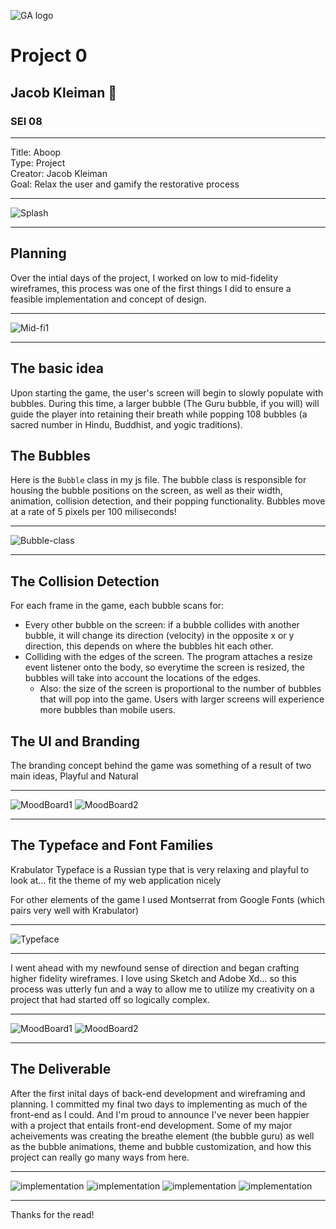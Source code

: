 ![GA logo](https://camo.githubusercontent.com/6ce15b81c1f06d716d753a61f5db22375fa684da/68747470733a2f2f67612d646173682e73332e616d617a6f6e6177732e636f6d2f70726f64756374696f6e2f6173736574732f6c6f676f2d39663838616536633963333837313639306533333238306663663535376633332e706e67)

# Project 0 
## Jacob Kleiman 🦄
### SEI 08

<hr>

Title: Aboop<br>
Type: Project<br>
Creator: Jacob Kleiman<br>
Goal: Relax the user and gamify the restorative process
<hr>

![Splash](images/screenshots/Splash.png)

<hr>


## Planning
Over the intial days of the project, I worked on low to mid-fidelity wireframes, this process was one of the first things I did to ensure a feasible implementation and concept of design.

<hr>

![Mid-fi1](images/mid_fi/splash.jpg)

<hr>

## The basic idea

Upon starting the game, the user's screen will begin to slowly populate with bubbles. During this time, a larger bubble (The Guru bubble, if you will) will guide the player into retaining their breath while popping 108 bubbles (a sacred number in Hindu, Buddhist, and yogic traditions).


## The Bubbles

Here is the  ```Bubble``` class in my js file. The bubble class is responsible for housing the bubble positions on the screen, as well as their width, animation, collision detection, and their popping functionality. Bubbles move at a rate of 5 pixels per 100 miliseconds!

<hr>

![Bubble-class](images/screenshots/Bubble.png)

<hr>

## The Collision Detection

For each frame in the game, each bubble scans for:
* Every other bubble on the screen: if a bubble collides with another bubble, it will change its direction (velocity) in the opposite x or y direction, this depends on where the bubbles hit each other. 
* Colliding with the edges of the screen. The program attaches a resize event listener onto the body, so everytime the screen is resized, the bubbles will take into account the locations of the edges.
  * Also: the size of the screen is proportional to the number of bubbles that will pop into the game. Users with larger screens will experience more bubbles than mobile users.

## The UI and Branding

The branding concept behind the game was something of a result of two main ideas, Playful and Natural

<hr>

![MoodBoard1](images/mood_board/MoodBoard.png)
![MoodBoard2](images/mood_board/MoodBoard2.png)


<hr>

## The Typeface and Font Families

Krabulator Typeface is a Russian type that is very relaxing and playful to look at... fit the theme of my web application nicely

For other elements of the game I used Montserrat from Google Fonts (which pairs very well with Krabulator)

<hr>

![Typeface](images/Krabulator.png)

<hr>

I went ahead with my newfound sense of direction and began crafting higher fidelity wireframes. I love using Sketch and Adobe Xd... so this process was utterly fun and a way to allow me to utilize my creativity on a project that had started off so logically complex.

<hr>

![MoodBoard1](images/HI-FI/splash.png)
![MoodBoard2](images/HI-FI/settings.png)


<hr>

## The Deliverable

After the first inital days of back-end development and wireframing and planning. I committed my final two days to implementing as much of the front-end as I could. And I'm proud to announce I've never been happier with a project that entails front-end development. Some of my major acheivements was creating the breathe element (the bubble guru) as well as the bubble animations, theme and bubble customization, and how this project can really go many ways from here.

<hr>

![implementation](images/screenshots/play.png)
![implementation](images/screenshots/settings.png)
![implementation](images/screenshots/unlock.png)
![implementation](images/screenshots/rain.png)



<hr>

Thanks for the read!